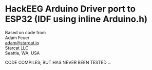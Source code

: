 
# HackEEG Arduino Driver port to ESP32 (IDF using inline Arduino.h)

Based on code from
<br/>
Adam Feuer <br/>
adam@starcat.io<br/>
[Starcat LLC](https://starcat.io)<br/>
Seattle, WA, USA <br/>

CODE COMPILES; BUT HAS NEVER BEEN TESTED ...

